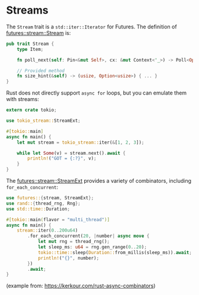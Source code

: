 # Streams

The `Stream` trait is a `std::iter::Iterator` for Futures.
The definition of [futures::stream::Stream](https://docs.rs/futures/latest/futures/stream/trait.Stream.html) is:

```rust
pub trait Stream {
    type Item;

    fn poll_next(self: Pin<&mut Self>, cx: &mut Context<'_>) -> Poll<Option<Self::Item>>;

    // Provided method
    fn size_hint(&self) -> (usize, Option<usize>) { ... }
}
```

Rust does not directly support `async for` loops, but you can emulate them with
streams:

```rust
extern crate tokio;

use tokio_stream::StreamExt;

#[tokio::main]
async fn main() {
    let mut stream = tokio_stream::iter(&[1, 2, 3]);

    while let Some(v) = stream.next().await {
        println!("GOT = {:?}", v);
    }
}
```

The [futures::stream::StreamExt](https://docs.rs/futures/latest/futures/stream/trait.StreamExt.html)
provides a variety of combinators, including `for_each_concurrent`:

```rust
use futures::{stream, StreamExt};
use rand::{thread_rng, Rng};
use std::time::Duration;

#[tokio::main(flavor = "multi_thread")]
async fn main() {
    stream::iter(0..200u64)
        .for_each_concurrent(20, |number| async move {
            let mut rng = thread_rng();
            let sleep_ms: u64 = rng.gen_range(0..20);
            tokio::time::sleep(Duration::from_millis(sleep_ms)).await;
            println!("{}", number);
        })
        .await;
}
```

(example from: https://kerkour.com/rust-async-combinators)



